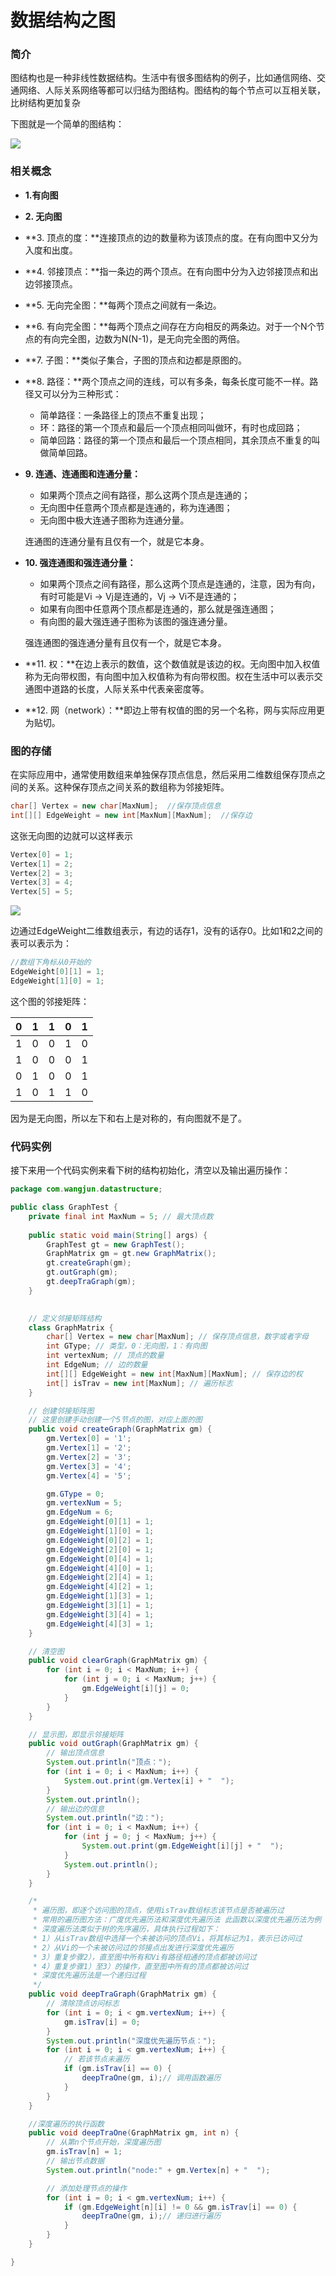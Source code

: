 # 数据结构之图

### 简介

图结构也是一种非线性数据结构。生活中有很多图结构的例子，比如通信网络、交通网络、人际关系网络等都可以归结为图结构。图结构的每个节点可以互相关联，比树结构更加复杂

下图就是一个简单的图结构：

![](../../assets/无向图.png)

### 相关概念

- **1.有向图**

- **2. 无向图**

- **3. 顶点的度：**连接顶点的边的数量称为该顶点的度。在有向图中又分为入度和出度。

- **4. 邻接顶点：**指一条边的两个顶点。在有向图中分为入边邻接顶点和出边邻接顶点。

- **5. 无向完全图：**每两个顶点之间就有一条边。

- **6. 有向完全图：**每两个顶点之间存在方向相反的两条边。对于一个N个节点的有向完全图，边数为N(N-1)，是无向完全图的两倍。

- **7. 子图：**类似子集合，子图的顶点和边都是原图的。

- **8. 路径：**两个顶点之间的连线，可以有多条，每条长度可能不一样。路径又可以分为三种形式：
  - 简单路径：一条路径上的顶点不重复出现；
  - 环：路径的第一个顶点和最后一个顶点相同叫做环，有时也成回路；
  - 简单回路：路径的第一个顶点和最后一个顶点相同，其余顶点不重复的叫做简单回路。

- **9. 连通、连通图和连通分量：**

  - 如果两个顶点之间有路径，那么这两个顶点是连通的；
  - 无向图中任意两个顶点都是连通的，称为连通图；
  - 无向图中极大连通子图称为连通分量。

  连通图的连通分量有且仅有一个，就是它本身。

- **10. 强连通图和强连通分量：**

  - 如果两个顶点之间有路径，那么这两个顶点是连通的，注意，因为有向，有时可能是Vi -> Vj是连通的，Vj -> Vi不是连通的；
  - 如果有向图中任意两个顶点都是连通的，那么就是强连通图；
  - 有向图的最大强连通子图称为该图的强连通分量。

  强连通图的强连通分量有且仅有一个，就是它本身。

- **11. 权：**在边上表示的数值，这个数值就是该边的权。无向图中加入权值称为无向带权图，有向图中加入权值称为有向带权图。权在生活中可以表示交通图中道路的长度，人际关系中代表亲密度等。

- **12. 网（network）：**即边上带有权值的图的另一个名称，网与实际应用更为贴切。


### 图的存储

在实际应用中，通常使用数组来单独保存顶点信息，然后采用二维数组保存顶点之间的关系。这种保存顶点之间关系的数组称为邻接矩阵。

```java
char[] Vertex = new char[MaxNum];  //保存顶点信息
int[][] EdgeWeight = new int[MaxNum][MaxNum];  //保存边
```

这张无向图的边就可以这样表示

```java
Vertex[0] = 1;
Vertex[1] = 2;
Vertex[2] = 3;
Vertex[3] = 4;
Vertex[5] = 5;
```





![](../../assets/无向图.png)

边通过EdgeWeight二维数组表示，有边的话存1，没有的话存0。比如1和2之间的表可以表示为：

```java
//数组下角标从0开始的
EdgeWeight[0][1] = 1;
EdgeWeight[1][0] = 1;
```

这个图的邻接矩阵：

| 0    | 1    | 1    | 0    | 1    |
| ---- | ---- | ---- | ---- | ---- |
| 1    | 0    | 0    | 1    | 0    |
| 1    | 0    | 0    | 0    | 1    |
| 0    | 1    | 0    | 0    | 1    |
| 1    | 0    | 1    | 1    | 0    |

因为是无向图，所以左下和右上是对称的，有向图就不是了。

### 代码实例

接下来用一个代码实例来看下树的结构初始化，清空以及输出遍历操作：

```java
package com.wangjun.datastructure;

public class GraphTest {
	private final int MaxNum = 5; // 最大顶点数
	
	public static void main(String[] args) {
		GraphTest gt = new GraphTest();
		GraphMatrix gm = gt.new GraphMatrix();
		gt.createGraph(gm);
		gt.outGraph(gm);
		gt.deepTraGraph(gm);
	}
	

	// 定义邻接矩阵结构
	class GraphMatrix {
		char[] Vertex = new char[MaxNum]; // 保存顶点信息，数字或者字母
		int GType; // 类型，0：无向图，1：有向图
		int vertexNum; // 顶点的数量
		int EdgeNum; // 边的数量
		int[][] EdgeWeight = new int[MaxNum][MaxNum]; // 保存边的权
		int[] isTrav = new int[MaxNum]; // 遍历标志
	}

	// 创建邻接矩阵图
	// 这里创建手动创建一个5节点的图，对应上面的图
	public void createGraph(GraphMatrix gm) {
		gm.Vertex[0] = '1';
		gm.Vertex[1] = '2';
		gm.Vertex[2] = '3';
		gm.Vertex[3] = '4';
		gm.Vertex[4] = '5';

		gm.GType = 0;
		gm.vertexNum = 5;
		gm.EdgeNum = 6;
		gm.EdgeWeight[0][1] = 1;
		gm.EdgeWeight[1][0] = 1;
		gm.EdgeWeight[0][2] = 1;
		gm.EdgeWeight[2][0] = 1;
		gm.EdgeWeight[0][4] = 1;
		gm.EdgeWeight[4][0] = 1;
		gm.EdgeWeight[2][4] = 1;
		gm.EdgeWeight[4][2] = 1;
		gm.EdgeWeight[1][3] = 1;
		gm.EdgeWeight[3][1] = 1;
		gm.EdgeWeight[3][4] = 1;
		gm.EdgeWeight[4][3] = 1;
	}

	// 清空图
	public void clearGraph(GraphMatrix gm) {
		for (int i = 0; i < MaxNum; i++) {
			for (int j = 0; i < MaxNum; j++) {
				gm.EdgeWeight[i][j] = 0;
			}
		}
	}

	// 显示图，即显示邻接矩阵
	public void outGraph(GraphMatrix gm) {
		// 输出顶点信息
		System.out.println("顶点：");
		for (int i = 0; i < MaxNum; i++) {
			System.out.print(gm.Vertex[i] + "  ");
		}
		System.out.println();
		// 输出边的信息
		System.out.println("边：");
		for (int i = 0; i < MaxNum; i++) {
			for (int j = 0; j < MaxNum; j++) {
				System.out.print(gm.EdgeWeight[i][j] + "  ");
			}
			System.out.println();
		}
	}

	/*
	 * 遍历图，即逐个访问图的顶点，使用isTrav数组标志该节点是否被遍历过 
	 * 常用的遍历图方法：广度优先遍历法和深度优先遍历法 此函数以深度优先遍历法为例
	 * 深度遍历法类似于树的先序遍历，具体执行过程如下： 
	 * 1）从isTrav数组中选择一个未被访问的顶点Vi，将其标记为1，表示已访问过
	 * 2）从Vi的一个未被访问过的邻接点出发进行深度优先遍历 
	 * 3）重复步骤2），直至图中所有和Vi有路径相通的顶点都被访问过
	 * 4）重复步骤1）至3）的操作，直至图中所有的顶点都被访问过 
	 * 深度优先遍历法是一个递归过程
	 */
	public void deepTraGraph(GraphMatrix gm) {
		// 清除顶点访问标志
		for (int i = 0; i < gm.vertexNum; i++) {
			gm.isTrav[i] = 0;
		}
		System.out.println("深度优先遍历节点：");
		for (int i = 0; i < gm.vertexNum; i++) {
			// 若该节点未遍历
			if (gm.isTrav[i] == 0) {
				deepTraOne(gm, i);// 调用函数遍历
			}
		}
	}

	//深度遍历的执行函数
	public void deepTraOne(GraphMatrix gm, int n) {
		// 从第n个节点开始，深度遍历图
		gm.isTrav[n] = 1;
		// 输出节点数据
		System.out.println("node:" + gm.Vertex[n] + "  ");

		// 添加处理节点的操作
		for (int i = 0; i < gm.vertexNum; i++) {
			if (gm.EdgeWeight[n][i] != 0 && gm.isTrav[i] == 0) {
				deepTraOne(gm, i);// 递归进行遍历
			}
		}
	}

}
```

